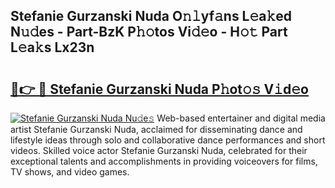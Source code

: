 ## Stefanie Gurzanski Nuda O𝚗𝚕yf𝚊ns L𝚎a𝚔ed N𝚞𝚍es - Part-BzK P𝚑𝚘tos Vi𝚍𝚎o - H𝚘𝚝 Part L𝚎a𝚔s Lx23n

# <h2><a href="http://kf5ny1h.oniu.top/?m=Stefanie+Gurzanski+Nuda">🔗👉 🔴 Stefanie Gurzanski Nuda P𝚑ot𝚘𝚜 V𝚒d𝚎o</a></h2>

[![Stefanie Gurzanski Nuda Nu𝚍e𝚜](https://i.imgur.com/0qMVB7G.gif)](http://kf5ny1h.oniu.top/?m=Stefanie+Gurzanski+Nuda)
Web-based entertainer and digital media artist Stefanie Gurzanski Nuda, acclaimed for disseminating dance and lifestyle ideas through solo and collaborative dance performances and short videos. Skilled voice actor Stefanie Gurzanski Nuda, celebrated for their exceptional talents and accomplishments in providing voiceovers for films, TV shows, and video games.  
